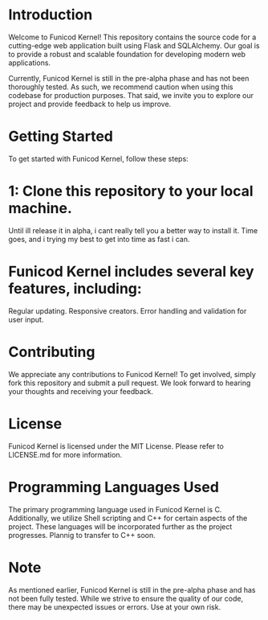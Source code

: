 # Introduction
Welcome to Funicod Kernel! This repository contains the source code for a cutting-edge web application built using Flask and SQLAlchemy. Our goal is to provide a robust and scalable foundation for developing modern web applications.

Currently, Funicod Kernel is still in the pre-alpha phase and has not been thoroughly tested. As such, we recommend caution when using this codebase for production purposes. That said, we invite you to explore our project and provide feedback to help us improve.

# Getting Started
To get started with Funicod Kernel, follow these steps:

# 1: Clone this repository to your local machine.
Until ill release it in alpha, i cant really tell you a better way to install it. Time goes, and i trying my best to get into time as fast i can.
# Funicod Kernel includes several key features, including:

Regular updating.
Responsive creators.
Error handling and validation for user input.
# Contributing
We appreciate any contributions to Funicod Kernel! To get involved, simply fork this repository and submit a pull request. We look forward to hearing your thoughts and receiving your feedback.

# License
Funicod Kernel is licensed under the MIT License. Please refer to LICENSE.md for more information.

# Programming Languages Used
The primary programming language used in Funicod Kernel is C. Additionally, we utilize Shell scripting and C++ for certain aspects of the project. These languages will be incorporated further as the project progresses. Plannig to transfer to C++ soon.

# Note
As mentioned earlier, Funicod Kernel is still in the pre-alpha phase and has not been fully tested. While we strive to ensure the quality of our code, there may be unexpected issues or errors. Use at your own risk.
